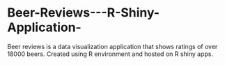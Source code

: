 # Beer-Reviews---R-Shiny-Application-
Beer reviews is a data visualization application that shows ratings of over 18000 beers. Created using R environment and hosted on R shiny apps.  
